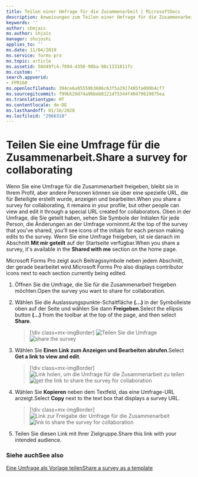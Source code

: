 ```yaml
---
title: Teilen einer Umfrage für die Zusammenarbeit | MicrosoftDocs
description: Anweisungen zum Teilen einer Umfrage für die Zusammenarbeit
keywords: ''
author: sbmjais
ms.author: shjais
manager: shujoshi
applies_to: ''
ms.date: 11/04/2019
ms.service: forms-pro
ms.topic: article
ms.assetid: 50d49fc4-7894-4350-98ba-98c1331811fc
ms.custom: ''
search.appverid:
- FPR160
ms.openlocfilehash: 394ce6a95559b3606c63f5a2917405fa099b4cf7
ms.sourcegitcommit: f99b529d74a96beb8121df5344f40479619875ea
ms.translationtype: HT
ms.contentlocale: de-DE
ms.lasthandoff: 01/16/2020
ms.locfileid: "2966310"
---
```

# <a name="share-a-survey-for-collaborating"></a><span data-ttu-id="77d60-103">Teilen Sie eine Umfrage für die Zusammenarbeit.</span><span class="sxs-lookup"><span data-stu-id="77d60-103">Share a survey for collaborating</span></span>

<span data-ttu-id="77d60-104">Wenn Sie eine Umfrage für die Zusammenarbeit freigeben, bleibt sie in Ihrem Profil, aber andere Personen können sie über eine spezielle URL, die für Beteiligte erstellt wurde, anzeigen und bearbeiten.</span><span class="sxs-lookup"><span data-stu-id="77d60-104">When you share a survey for collaborating, it remains in your profile, but other people can view and edit it through a special URL created for collaborators.</span></span> <span data-ttu-id="77d60-105">Oben in der Umfrage, die Sie geteilt haben, sehen Sie Symbole der Initialen für jede Person, die Änderungen an der Umfrage vornimmt.</span><span class="sxs-lookup"><span data-stu-id="77d60-105">At the top of the survey that you've shared, you'll see icons of the initials for each person making edits to the survey.</span></span> <span data-ttu-id="77d60-106">Wenn Sie eine Umfrage freigeben, ist sie danach im Abschnitt **Mit mir geteilt** auf der Startseite verfügbar.</span><span class="sxs-lookup"><span data-stu-id="77d60-106">When you share a survey, it's available in the **Shared with me** section on the home page.</span></span>

<span data-ttu-id="77d60-107">Microsoft Forms Pro zeigt auch Beitragssymbole neben jedem Abschnitt, der gerade bearbeitet wird.</span><span class="sxs-lookup"><span data-stu-id="77d60-107">Microsoft Forms Pro also displays contributor icons next to each section currently being edited.</span></span>

1.  <span data-ttu-id="77d60-108">Öffnen Sie die Umfrage, die Sie für die Zusammenarbeit freigeben möchten.</span><span class="sxs-lookup"><span data-stu-id="77d60-108">Open the survey you want to share for collaboration.</span></span>

2.  <span data-ttu-id="77d60-109">Wählen Sie die Auslassungspunkte-Schaltfläche **(...)** in der Symbolleiste oben auf der Seite und wählen Sie dann **Freigeben**.</span><span class="sxs-lookup"><span data-stu-id="77d60-109">Select the ellipsis button **(…)** from the toolbar at the top of the page, and then select **Share**.</span></span>

    > [!div class=mx-imgBorder]
    > <span data-ttu-id="77d60-110">![Teilen Sie die Umfrage](media/share-survey.png "Umfrage teilen")</span><span class="sxs-lookup"><span data-stu-id="77d60-110">![share the survey](media/share-survey.png "Share the survey")</span></span>

3.  <span data-ttu-id="77d60-111">Wählen Sie **Einen Link zum Anzeigen und Bearbeiten abrufen**.</span><span class="sxs-lookup"><span data-stu-id="77d60-111">Select **Get a link to view and edit**.</span></span>

    > [!div class=mx-imgBorder]
    > <span data-ttu-id="77d60-112">![Link holen, um die Umfrage für die Zusammenarbeit zu teilen](media/get-survey-share-link.png "Holen Sie sich den Link, um die Umfrage für die Zusammenarbeit zu teilen")</span><span class="sxs-lookup"><span data-stu-id="77d60-112">![get the link to share the survey for collaboration](media/get-survey-share-link.png "Get the link to share the survey for collaboration")</span></span>  

4.  <span data-ttu-id="77d60-113">Wählen Sie **Kopieren** neben dem Textfeld, das eine Umfrage-URL anzeigt.</span><span class="sxs-lookup"><span data-stu-id="77d60-113">Select **Copy** next to the text box that displays a survey URL.</span></span>

    > [!div class=mx-imgBorder]
    > <span data-ttu-id="77d60-114">![Link zur Freigabe der Umfrage für die Zusammenarbeit](media/survey-share-link.png "Link zum Teilen der Umfrage für die Zusammenarbeit")</span><span class="sxs-lookup"><span data-stu-id="77d60-114">![link to share the survey for collaboration](media/survey-share-link.png "Link to share the survey for collaboration")</span></span>  

5.  <span data-ttu-id="77d60-115">Teilen Sie diesen Link mit Ihrer Zielgruppe.</span><span class="sxs-lookup"><span data-stu-id="77d60-115">Share this link with your intended audience.</span></span>

### <a name="see-also"></a><span data-ttu-id="77d60-116">Siehe auch</span><span class="sxs-lookup"><span data-stu-id="77d60-116">See also</span></span>

[<span data-ttu-id="77d60-117">Eine Umfrage als Vorlage teilen</span><span class="sxs-lookup"><span data-stu-id="77d60-117">Share a survey as a template</span></span>](share-survey-template.md) 
